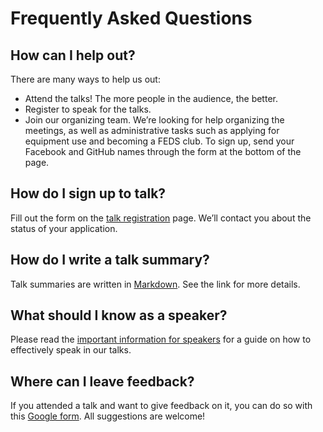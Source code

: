 # Frequently Asked Questions

## How can I help out?

There are many ways to help us out:

 - Attend the talks! The more people in the audience, the better.
 - Register to speak for the talks.
 - Join our organizing team. We’re looking for help organizing the meetings, as
   well as administrative tasks such as applying for equipment use and becoming
   a FEDS club. To sign up, send your Facebook and GitHub names through the
   form at the bottom of the page.

## How do I sign up to talk?

Fill out the form on the [talk registration](/submit-talk) page. We’ll contact
you about the status of your application.

## How do I write a talk summary?

Talk summaries are written in [Markdown](/write-markdown). See the link
for more details.

## What should I know as a speaker?

Please read the [important information for speakers](/important-information)
for a guide on how to effectively speak in our talks.

## Where can I leave feedback?

If you attended a talk and want to give feedback on it, you can do so with this
[Google form](https://goo.gl/forms/t1GUAGhBGF6LtkFm1).  All suggestions are
welcome!
